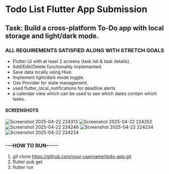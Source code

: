 # Todo List Flutter App Submission


## Task: Build a cross-platform To-Do app with local storage and light/dark mode.

### ALL REQUIREMENTS SATISFIED ALONG WITH STRETCH GOALS

* Flutter UI with at least 2 screens (task list & task details).
* Add/Edit/Delete functionality implemented.
* Save data locally using Hive.
* Implement light/dark mode toggle.
* Use Provider for state management.
* used flutter_local_notifications for deadline alerts
* a calendar view which can be used to see which dates contain which tasks.

#### SCREENSHOTS
![Screenshot 2025-04-22 224313](https://github.com/user-attachments/assets/edafcd69-5a9f-40c1-9647-a735e31b728c)
![Screenshot 2025-04-22 224252](https://github.com/user-attachments/assets/9a300557-a91d-4a0e-a6ec-6d5d524e16c3)
![Screenshot 2025-04-22 224246](https://github.com/user-attachments/assets/69e94829-4b4f-4c1c-88a1-488250250855)
![Screenshot 2025-04-22 224234](https://github.com/user-attachments/assets/f123907e-5307-4049-9e14-38b58ad855a7)
![Screenshot 2025-04-22 224224](https://github.com/user-attachments/assets/3746ef3b-8575-4d2c-aeaa-5c2e60c68bc9)

  ### ---HOW TO RUN-----

  1) git clone https://github.com/your-username/todo-app.git
  2) flutter pub get
  3) flutter run
  


